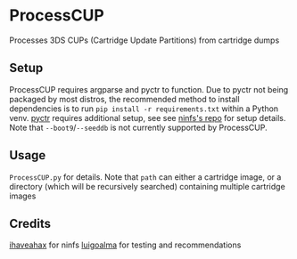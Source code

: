 # ProcessCUP

Processes 3DS CUPs (Cartridge Update Partitions) from cartridge dumps

## Setup

ProcessCUP requires argparse and pyctr to function. Due to pyctr not being packaged by most distros, the recommended method to install dependencies is to run `pip install -r requirements.txt` within a Python venv. [pyctr](https://github.com/ihaveamac/pyctr) requires additional setup, see see [ninfs's repo](https://github.com/ihaveamac/ninfs#setup) for setup details. Note that `--boot9`/`--seeddb` is not currently supported by ProcessCUP.

## Usage

`ProcessCUP.py` for details. Note that `path` can either a cartridge image, or a directory (which will be recursively searched) containing multiple cartridge images

## Credits

[ihaveahax](https://github.com/ihaveamac) for ninfs
[luigoalma](https://github.com/luigoalma) for testing and recommendations
